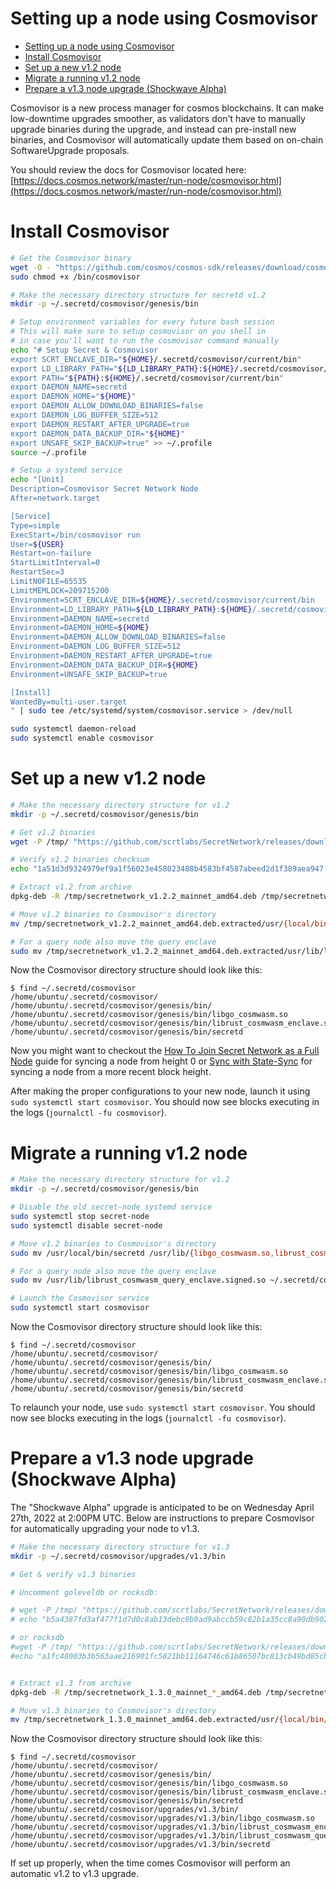 # Setting up a node using Cosmovisor

- [Setting up a node using Cosmovisor](#setting-up-a-node-using-cosmovisor)
- [Install Cosmovisor](#install-cosmovisor)
- [Set up a new v1.2 node](#set-up-a-new-v12-node)
- [Migrate a running v1.2 node](#migrate-a-running-v12-node)
- [Prepare a v1.3 node upgrade (Shockwave Alpha)](#prepare-a-v13-node-upgrade-shockwave-alpha)

Cosmovisor is a new process manager for cosmos blockchains. It can make low-downtime upgrades smoother, as validators don't have to manually upgrade binaries during the upgrade, and instead can pre-install new binaries, and Cosmovisor will automatically update them based on on-chain SoftwareUpgrade proposals.

You should review the docs for Cosmovisor located here: [https://docs.cosmos.network/master/run-node/cosmovisor.html](https://docs.cosmos.network/master/run-node/cosmovisor.html)

# Install Cosmovisor

```bash
# Get the Cosmovisor binary
wget -O - "https://github.com/cosmos/cosmos-sdk/releases/download/cosmovisor%2Fv1.1.0/cosmovisor-v1.1.0-linux-amd64.tar.gz" | sudo tar -xz -C /bin cosmovisor
sudo chmod +x /bin/cosmovisor

# Make the necessary directory structure for secretd v1.2
mkdir -p ~/.secretd/cosmovisor/genesis/bin

# Setup environment variables for every future bash session
# This will make sure to setup cosmovisor on you shell in
# in case you'll want to run the cosmovisor command manually
echo "# Setup Secret & Cosmovisor
export SCRT_ENCLAVE_DIR="${HOME}/.secretd/cosmovisor/current/bin"
export LD_LIBRARY_PATH="${LD_LIBRARY_PATH}:${HOME}/.secretd/cosmovisor/current/bin"
export PATH="${PATH}:${HOME}/.secretd/cosmovisor/current/bin"
export DAEMON_NAME=secretd
export DAEMON_HOME="${HOME}"
export DAEMON_ALLOW_DOWNLOAD_BINARIES=false
export DAEMON_LOG_BUFFER_SIZE=512
export DAEMON_RESTART_AFTER_UPGRADE=true
export DAEMON_DATA_BACKUP_DIR="${HOME}"
export UNSAFE_SKIP_BACKUP=true" >> ~/.profile
source ~/.profile

# Setup a systemd service
echo "[Unit]
Description=Cosmovisor Secret Network Node
After=network.target

[Service]
Type=simple
ExecStart=/bin/cosmovisor run
User=${USER}
Restart=on-failure
StartLimitInterval=0
RestartSec=3
LimitNOFILE=65535
LimitMEMLOCK=209715200
Environment=SCRT_ENCLAVE_DIR=${HOME}/.secretd/cosmovisor/current/bin
Environment=LD_LIBRARY_PATH=${LD_LIBRARY_PATH}:${HOME}/.secretd/cosmovisor/current/bin
Environment=DAEMON_NAME=secretd
Environment=DAEMON_HOME=${HOME}
Environment=DAEMON_ALLOW_DOWNLOAD_BINARIES=false
Environment=DAEMON_LOG_BUFFER_SIZE=512
Environment=DAEMON_RESTART_AFTER_UPGRADE=true
Environment=DAEMON_DATA_BACKUP_DIR=${HOME}
Environment=UNSAFE_SKIP_BACKUP=true

[Install]
WantedBy=multi-user.target
" | sudo tee /etc/systemd/system/cosmovisor.service > /dev/null

sudo systemctl daemon-reload
sudo systemctl enable cosmovisor
```

# Set up a new v1.2 node

```bash
# Make the necessary directory structure for v1.2
mkdir -p ~/.secretd/cosmovisor/genesis/bin

# Get v1.2 binaries
wget -P /tmp/ "https://github.com/scrtlabs/SecretNetwork/releases/download/v1.2.2/secretnetwork_v1.2.2_mainnet_amd64.deb"

# Verify v1.2 binaries checksum
echo "1a51d3d9324979ef9a1f56023e458023488b4583bf4587abeed2d1f389aea947 /tmp/secretnetwork_v1.2.2_mainnet_amd64.deb" | sha256sum --check

# Extract v1.2 from archive
dpkg-deb -R /tmp/secretnetwork_v1.2.2_mainnet_amd64.deb /tmp/secretnetwork_v1.2.2_mainnet_amd64.deb.extracted

# Move v1.2 binaries to Cosmovisor's directory
mv /tmp/secretnetwork_v1.2.2_mainnet_amd64.deb.extracted/usr/{local/bin/secretd,lib/librust_cosmwasm_enclave.signed.so,lib/libgo_cosmwasm.so} ~/.secretd/cosmovisor/genesis/bin

# For a query node also move the query enclave
sudo mv /tmp/secretnetwork_v1.2.2_mainnet_amd64.deb.extracted/usr/lib/librust_cosmwasm_query_enclave.signed.so ~/.secretd/cosmovisor/genesis/bin
```

Now the Cosmovisor directory structure should look like this:

```console
$ find ~/.secretd/cosmovisor
/home/ubuntu/.secretd/cosmovisor/
/home/ubuntu/.secretd/cosmovisor/genesis/bin/
/home/ubuntu/.secretd/cosmovisor/genesis/bin/libgo_cosmwasm.so
/home/ubuntu/.secretd/cosmovisor/genesis/bin/librust_cosmwasm_enclave.signed.so
/home/ubuntu/.secretd/cosmovisor/genesis/bin/secretd
```

Now you might want to checkout the [How To Join Secret Network as a Full Node](./node-guides/run-full-node-mainnet.md) guide for syncing a node from height 0 or [Sync with State-Sync](./node-guides/state-sync.md) for syncing a node from a more recent block height.

After making the proper configurations to your new node, launch it using `sudo systemctl start cosmovisor`. You should now see blocks executing in the logs (`journalctl -fu cosmovisor`).

# Migrate a running v1.2 node

```bash
# Make the necessary directory structure for v1.2
mkdir -p ~/.secretd/cosmovisor/genesis/bin

# Disable the old secret-node systemd service
sudo systemctl stop secret-node
sudo systemctl disable secret-node

# Move v1.2 binaries to Cosmovisor's directory
sudo mv /usr/local/bin/secretd /usr/lib/{libgo_cosmwasm.so,librust_cosmwasm_enclave.signed.so} ~/.secretd/cosmovisor/genesis/bin

# For a query node also move the query enclave
sudo mv /usr/lib/librust_cosmwasm_query_enclave.signed.so ~/.secretd/cosmovisor/genesis/bin

# Launch the Cosmovisor service
sudo systemctl start cosmovisor
```

Now the Cosmovisor directory structure should look like this:

```console
$ find ~/.secretd/cosmovisor
/home/ubuntu/.secretd/cosmovisor/
/home/ubuntu/.secretd/cosmovisor/genesis/bin/
/home/ubuntu/.secretd/cosmovisor/genesis/bin/libgo_cosmwasm.so
/home/ubuntu/.secretd/cosmovisor/genesis/bin/librust_cosmwasm_enclave.signed.so
/home/ubuntu/.secretd/cosmovisor/genesis/bin/secretd
```

To relaunch your node, use `sudo systemctl start cosmovisor`. You should now see blocks executing in the logs (`journalctl -fu cosmovisor`).

# Prepare a v1.3 node upgrade (Shockwave Alpha)

The "Shockwave Alpha" upgrade is anticipated to be on Wednesday April 27th, 2022 at 2:00PM UTC. Below are instructions to prepare Cosmovisor for automatically upgrading your node to v1.3.

```bash
# Make the necessary directory structure for v1.3
mkdir -p ~/.secretd/cosmovisor/upgrades/v1.3/bin

# Get & verify v1.3 binaries

# Uncomment goleveldb or rocksdb:

# wget -P /tmp/ "https://github.com/scrtlabs/SecretNetwork/releases/download/v1.3.0/secretnetwork_1.3.0_mainnet_goleveldb_amd64.deb"
# echo "b5a4387fd3af477f1d7d0c8ab13debc9b9ad9abccb59c82b1a35cc8a90db902b /tmp/secretnetwork_1.3.0_mainnet_goleveldb_amd64.deb" | sha256sum --check

# or rocksdb
#wget -P /tmp/ "https://github.com/scrtlabs/SecretNetwork/releases/download/v1.3.0/secretnetwork_1.3.0_mainnet_rocksdb_amd64.deb"
#echo "a1fc48003b3b563aae216901fc5821bb11164746c61b86507bc813cb49bd85cb /tmp/secretnetwork_1.3.0_mainnet_rocksdb_amd64.deb" | sha256sum --check


# Extract v1.3 from archive
dpkg-deb -R /tmp/secretnetwork_1.3.0_mainnet_*_amd64.deb /tmp/secretnetwork_1.3.0_mainnet_amd64.deb.extracted

# Move v1.3 binaries to Cosmovisor's directory
mv /tmp/secretnetwork_1.3.0_mainnet_amd64.deb.extracted/usr/{local/bin/secretd,lib/librust_cosmwasm_enclave.signed.so,librust_cosmwasm_query_enclave.signed.so,lib/libgo_cosmwasm.so} ~/.secretd/cosmovisor/upgrades/v1.3/bin
```

Now the Cosmovisor directory structure should look like this:

```console
$ find ~/.secretd/cosmovisor
/home/ubuntu/.secretd/cosmovisor/
/home/ubuntu/.secretd/cosmovisor/genesis/bin/
/home/ubuntu/.secretd/cosmovisor/genesis/bin/libgo_cosmwasm.so
/home/ubuntu/.secretd/cosmovisor/genesis/bin/librust_cosmwasm_enclave.signed.so
/home/ubuntu/.secretd/cosmovisor/genesis/bin/secretd
/home/ubuntu/.secretd/cosmovisor/upgrades/v1.3/bin/
/home/ubuntu/.secretd/cosmovisor/upgrades/v1.3/bin/libgo_cosmwasm.so
/home/ubuntu/.secretd/cosmovisor/upgrades/v1.3/bin/librust_cosmwasm_enclave.signed.so
/home/ubuntu/.secretd/cosmovisor/upgrades/v1.3/bin/librust_cosmwasm_query_enclave.signed.so
/home/ubuntu/.secretd/cosmovisor/upgrades/v1.3/bin/secretd
```

If set up properly, when the time comes Cosmovisor will perform an automatic v1.2 to v1.3 upgrade.
